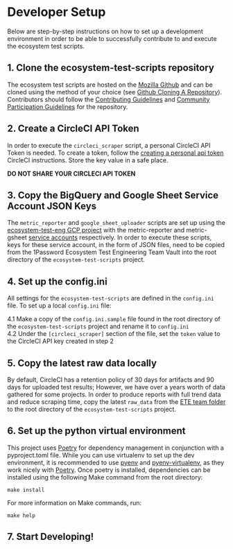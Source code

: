# Developer Setup

Below are step-by-step instructions on how to set up a development environment in order to be able
to successfully contribute to and execute the ecosystem test scripts.

## 1. Clone the ecosystem-test-scripts repository

The ecosystem test scripts are hosted on the [Mozilla Github][Mozilla Github] and can be cloned
using the method of your choice (see [Github Cloning A Repository][Github Cloning A Repository]).
Contributors should follow the [Contributing Guidelines][Contributing Guidelines] and
[Community Participation Guidelines][Community Participation Guidelines] for the repository.

## 2. Create a CircleCI API Token

In order to execute the `circleci_scraper` script, a personal CircleCI API Token is needed. To
create a token, follow the [creating a personal api token][CircleCI Create API Token] CircleCI
instructions. Store the key value in a safe place.

**DO NOT SHARE YOUR CIRCLECI API TOKEN**

## 3. Copy the BigQuery and Google Sheet Service Account JSON Keys

The `metric_reporter` and `google_sheet_uploader` scripts are set up using the 
[ecosystem-test-eng GCP project][ETE GCP Project] with the metric-reporter and metric-gsheet
[service accounts][ETE GCP Service Accounts] respectively. In order to execute these scripts, keys
for these service account, in the form of JSON files, need to be copied from the 1Password Ecosystem
Test Engineering Team Vault into the root directory of the `ecosystem-test-scripts` project.

## 4. Set up the config.ini

All settings for the `ecosystem-test-scripts` are defined in the `config.ini` file. To set up a 
local `config.ini` file:

4.1 Make a copy of the `config.ini.sample` file found in the root directory of the
    `ecosystem-test-scripts` project and rename it to `config.ini`\
4.2 Under the `[circleci_scraper]` section of the file, set the `token` value to the CircleCI API
    key created in step 2

## 5. Copy the latest raw data locally

By default, CircleCI has a retention policy of 30 days for artifacts and 90 days for uploaded test
results; However, we have over a years worth of data gathered for some projects. In order to produce
reports with full trend data and reduce scraping time, copy the latest `raw_data` from the
[ETE team folder][ETE Drive] to the root directory of the `ecosystem-test-scripts` project.

## 6. Set up the python virtual environment

This project uses [Poetry][Poetry] for dependency management in conjunction with a pyproject.toml
file. While you can use virtualenv to set up the dev environment, it is recommended to use
[pyenv][Pyenv] and [pyenv-virtualenv][pyenv-virtualenv], as they work nicely with [Poetry][Poetry].
Once poetry is installed, dependencies can be installed using the following Make command from the
root directory:

```shell
make install
```

For more information on Make commands, run:

```shell
make help
```

## 7. Start Developing!
[CircleCI Create API Token]: https://circleci.com/docs/managing-api-tokens/#creating-a-personal-api-token
[Community Participation Guidelines]: https://github.com/mozilla/ecosystem-test-scripts/blob/main/CODE_OF_CONDUCT.md
[Contributing Guidelines]: https://github.com/mozilla/ecosystem-test-scripts/blob/main/CONTRIBUTING.md
[ETE Drive]: https://drive.google.com/drive/folders/1N4YW97gEH6gmdlfDNtuGxUsdo2EKkCAi
[ETE GCP Project]: https://console.cloud.google.com/welcome?project=ecosystem-test-eng
[ETE GCP Service Accounts]: https://console.cloud.google.com/iam-admin/serviceaccounts?project=ecosystem-test-eng
[Github Cloning A Repository]: https://docs.github.com/en/repositories/creating-and-managing-repositories/cloning-a-repository
[Mozilla Github]: https://github.com/mozilla/ecosystem-test-scripts/
[Poetry]: https://python-poetry.org/docs/#installing-with-pipx
[Pyenv]: https://github.com/pyenv/pyenv#installation
[pyenv-virtualenv]: https://github.com/pyenv/pyenv-virtualenv#installation
